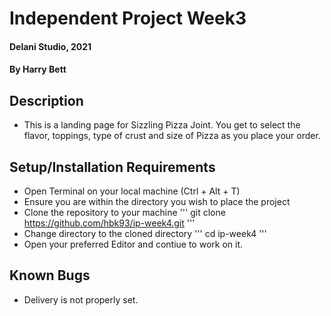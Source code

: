 # Independent Project Week3
#### Delani Studio, 2021  
#### By Harry Bett
## Description
* This is a landing page for Sizzling Pizza Joint. You get to select the flavor, toppings, type of crust and size of Pizza as you place your order.
## Setup/Installation Requirements
* Open Terminal on your local machine (Ctrl + Alt + T)
* Ensure you are within the directory you wish to place the project
* Clone the repository to your machine ''' git clone https://github.com/hbk93/ip-week4.git '''
* Change directory to the cloned directory  ''' cd ip-week4 '''
* Open your preferred Editor and contiue to work on it.
## Known Bugs
* Delivery is not properly set.


